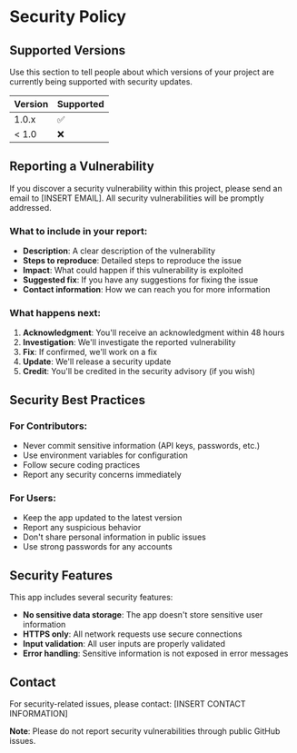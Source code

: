 # Security Policy

## Supported Versions

Use this section to tell people about which versions of your project are currently being supported with security updates.

| Version | Supported          |
| ------- | ------------------ |
| 1.0.x   | :white_check_mark: |
| < 1.0   | :x:                |

## Reporting a Vulnerability

If you discover a security vulnerability within this project, please send an email to [INSERT EMAIL]. All security vulnerabilities will be promptly addressed.

### What to include in your report:

- **Description**: A clear description of the vulnerability
- **Steps to reproduce**: Detailed steps to reproduce the issue
- **Impact**: What could happen if this vulnerability is exploited
- **Suggested fix**: If you have any suggestions for fixing the issue
- **Contact information**: How we can reach you for more information

### What happens next:

1. **Acknowledgment**: You'll receive an acknowledgment within 48 hours
2. **Investigation**: We'll investigate the reported vulnerability
3. **Fix**: If confirmed, we'll work on a fix
4. **Update**: We'll release a security update
5. **Credit**: You'll be credited in the security advisory (if you wish)

## Security Best Practices

### For Contributors:

- Never commit sensitive information (API keys, passwords, etc.)
- Use environment variables for configuration
- Follow secure coding practices
- Report any security concerns immediately

### For Users:

- Keep the app updated to the latest version
- Report any suspicious behavior
- Don't share personal information in public issues
- Use strong passwords for any accounts

## Security Features

This app includes several security features:

- **No sensitive data storage**: The app doesn't store sensitive user information
- **HTTPS only**: All network requests use secure connections
- **Input validation**: All user inputs are properly validated
- **Error handling**: Sensitive information is not exposed in error messages

## Contact

For security-related issues, please contact: [INSERT CONTACT INFORMATION]

**Note**: Please do not report security vulnerabilities through public GitHub issues. 